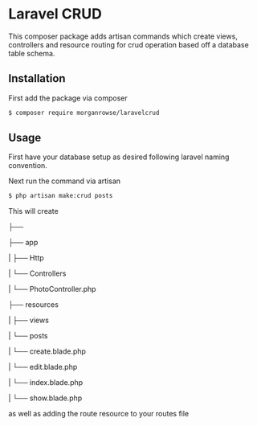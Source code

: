 # Laravel CRUD

This composer package adds artisan commands which create views, controllers and resource routing for crud operation based off a database  table schema.

## Installation

First add the package via composer

```bash
$ composer require morganrowse/laravelcrud
```

## Usage

First have your database setup as desired following laravel naming convention.

Next run the command via artisan

```bash
$ php artisan make:crud posts
```

This will create 

├── 

├── app

|   ├── Http

|       └── Controllers

|           └── PhotoController.php

├── resources

|   ├── views

|       └── posts

|           └── create.blade.php

|           └── edit.blade.php

|           └── index.blade.php

|           └── show.blade.php

as well as adding the route resource to your routes file
